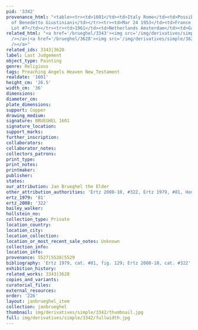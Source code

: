 ```yaml
---
pid: '3342'
provenance_html: "<table><tr><td>1601</td><td>Italy Rome</td><td>Possibly Collection
  of Benedetto Giustiniani</td></tr><tr><td>Mar 24 1953</td><td>France Paris</td><td>Charpentier
  Lot #7</td></tr><tr><td>1961</td><td>Netherlands Amsterdam</td><td>Gallery de Boer</td></tr></table>"
related_html: "<a href='/brueghel/3343'><img src='/img/derivatives/simple/3343/thumbnail.jpg'
  /></a>|<a href='/brueghel/3628'><img src='/img/derivatives/simple/3628/thumbnail.jpg'
  /></a>"
related_ids: 3343|3628
label: Last Judgement
object_type: Painting
genre: Religious
tags: Preaching Angels Heaven New_Testament
realdate: '1601'
height_cm: '26.5'
width_cm: '36'
dimensions:
diameter_cm:
plate_dimensions:
support: Copper
drawing_medium:
signature: BRUEGHEL 1601
signature_location:
support_marks:
further_inscription:
collaborators:
collaborator_notes:
collectors_patrons:
print_type:
print_notes:
printmaker:
publisher:
states:
our_attribution: Jan Brueghel the Elder
other_attribution_authorities: 'Ertz 2008-10, #322, Ertz 1979, #81, Honig database'
ertz_1979: '81'
ertz_2008: '322'
bailey_walker:
hollstein_no:
collection_type: Private
location_country:
location_city:
location_collection:
location_or_most_recent_sale_notes: Unknown
collection_info:
location_info:
provenance: 5527|5528|5529
bibliography: 'Ertz 1979, cat. #81, fig. 129; Ertz 2008-10, cat. #322'
exhibition_history:
related_works: 3343|3628
copies_and_variants:
curatorial_files:
external_resources:
order: '226'
layout: janbrueghel_item
collection: janbrueghel
thumbnail: img/derivatives/simple/3342/thumbnail.jpg
full: img/derivatives/simple/3342/fullwidth.jpg
---
```

